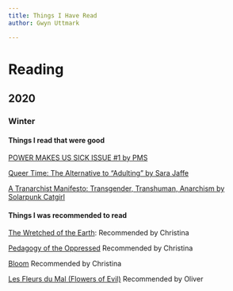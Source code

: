 ```yaml
---
title: Things I Have Read
author: Gwyn Uttmark

---
```

# Reading

## 2020
### Winter

#### Things I read that were good

[POWER MAKES US SICK ISSUE #1 by PMS](https://pms.hotglue.me/?resources.head.152942500991)

[Queer Time: The Alternative to “Adulting” by Sara Jaffe](https://daily.jstor.org/queer-time-the-alternative-to-adulting/)

[A Tranarchist Manifesto: Transgender, Transhuman, Anarchism by Solarpunk Catgirl](https://theanarchistlibrary.org/library/solarpunk-catgirl-a-tranarchist-manifesto)

#### Things I was recommended to read

[The Wretched of the Earth](https://en.wikipedia.org/wiki/The_Wretched_of_the_Earth):
Recommended by Christina 

[Pedagogy of the Oppressed](https://en.wikipedia.org/wiki/Pedagogy_of_the_Oppressed) Recommended by Christina

[Bloom](https://www.amazon.com/Bloom-Kevin-Panetta/dp/1250196914)
Recommended by Christina

[Les Fleurs du Mal (Flowers of Evil)](https://en.wikipedia.org/wiki/Les_Fleurs_du_mal)
Recommended by Oliver
